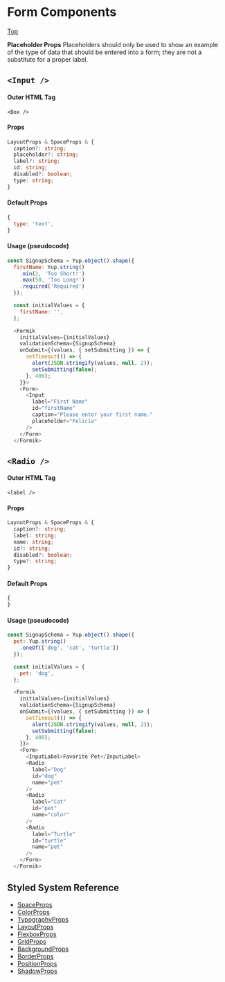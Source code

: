 # Form Components

[Top](https://www.github.com/urbit/indigo-react)


**Placeholder Props**
Placeholders should only be used to show an example of the type of data that should be entered into a form; they are not a substitute for a proper label.

## `<Input />`

#### Outer HTML Tag

`<Box />`

#### Props
```ts
LayoutProps & SpaceProps & {
  caption?: string;
  placeholder?: string;
  label?: string;
  id: string;
  disabled?: boolean;
  type: string;
}
```

#### Default Props
```js
{
  type: 'text',
}
```

#### Usage (pseudocode)
```js
const SignupSchema = Yup.object().shape({
  firstName: Yup.string()
    .min(2, 'Too Short!')
    .max(50, 'Too Long!')
    .required('Required')
  });

  const initialValues = {
    firstName: '',
  };

  <Formik
    initialValues={initialValues}
    validationSchema={SignupSchema}
    onSubmit={(values, { setSubmitting }) => {
      setTimeout(() => {
        alert(JSON.stringify(values, null, 2));
        setSubmitting(false);
      }, 400);
    }}>
    <Form>
      <Input
        label="First Name"
        id="firstName"
        caption="Please enter your first name."
        placeholder="Felicia"
      />
    </Form>
  </Formik>

```

## `<Radio />`

#### Outer HTML Tag

`<label />`

#### Props
```ts
LayoutProps & SpaceProps & {
  caption?: string;
  label: string;
  name: string;
  id?: string;
  disabled?: boolean;
  type?: string;
}
```

#### Default Props
```js
{
}
```

#### Usage (pseudocode)
```js
const SignupSchema = Yup.object().shape({
  pet: Yup.string()
    .oneOf(['dog', 'cat', 'turtle'])
  });

  const initialValues = {
    pet: 'dog',
  };

  <Formik
    initialValues={initialValues}
    validationSchema={SignupSchema}
    onSubmit={(values, { setSubmitting }) => {
      setTimeout(() => {
        alert(JSON.stringify(values, null, 2));
        setSubmitting(false);
      }, 400);
    }}>
    <Form>
      <InputLabel>Favorite Pet</InputLabel>
      <Radio
        label="Dog"
        id="dog"
        name="pet"
      />
      <Radio
        label="Cat"
        id="pet"
        name="color"
      />
      <Radio
        label="Turtle"
        id="turtle"
        name="pet"
      />
    </Form>
  </Formik>

```



## Styled System Reference
- [SpaceProps](https://styled-system.com/table#space)
- [ColorProps](https://styled-system.com/table#color)
- [TypographyProps](https://styled-system.com/table#typography)
- [LayoutProps](https://styled-system.com/table#layout)
- [FlexboxProps](https://styled-system.com/table#flexbox)
- [GridProps](https://styled-system.com/table#grid-layout)
- [BackgroundProps](https://styled-system.com/table#background)
- [BorderProps](https://styled-system.com/table#border)
- [PositionProps](https://styled-system.com/table#position)
- [ShadowProps](https://styled-system.com/table#shadow)
